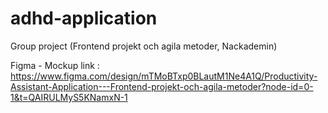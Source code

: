 # adhd-application
Group project (Frontend projekt och agila metoder, Nackademin)

Figma - Mockup link : https://www.figma.com/design/mTMoBTxp0BLautM1Ne4A1Q/Productivity-Assistant-Application---Frontend-projekt-och-agila-metoder?node-id=0-1&t=QAIRULMyS5KNamxN-1
